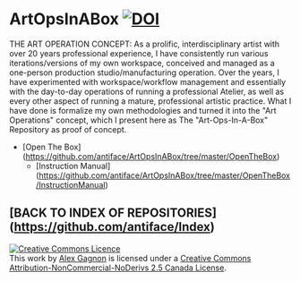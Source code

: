 ArtOpsInABox [![DOI](https://zenodo.org/badge/3845/antiface/ArtOpsInABox.svg)](http://dx.doi.org/10.5281/zenodo.13501)
============
THE ART OPERATION CONCEPT: As a prolific, interdisciplinary artist with over 20 years professional experience, I have consistently run various iterations/versions of my own workspace, conceived and managed as a one-person production studio/manufacturing operation. Over the years, I have experimented with workspace/workflow management and essentially with the day-to-day operations of running a professional Atelier, as well as every other aspect of running a mature, professional artistic practice. What I have done is formalize my own methodologies and turned it into the "Art Operations" concept, which I present here as The "Art-Ops-In-A-Box" Repository as proof of concept.
* [Open The Box] (https://github.com/antiface/ArtOpsInABox/tree/master/OpenTheBox)
  * [Instruction Manual] (https://github.com/antiface/ArtOpsInABox/tree/master/OpenTheBox/InstructionManual)

## [BACK TO INDEX OF REPOSITORIES] (https://github.com/antiface/Index)

<a rel="license" href="http://creativecommons.org/licenses/by-nc-nd/2.5/ca/deed.en_GB"><img alt="Creative Commons Licence" style="border-width:0" src="http://i.creativecommons.org/l/by-nc-nd/2.5/ca/80x15.png" /></a><br />This work by <a xmlns:cc="http://creativecommons.org/ns#" href="http://alexgagnon.com" property="cc:attributionName" rel="cc:attributionURL">Alex Gagnon</a> is licensed under a <a rel="license" href="http://creativecommons.org/licenses/by-nc-nd/2.5/ca/deed.en_GB">Creative Commons Attribution-NonCommercial-NoDerivs 2.5 Canada License</a>.
